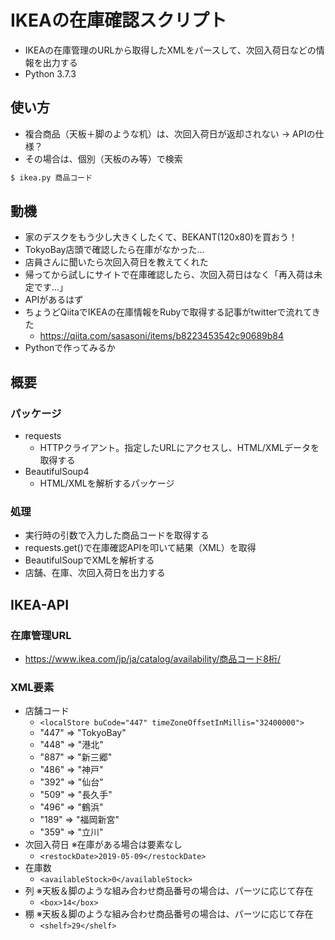 # IKEAの在庫確認スクリプト
- IKEAの在庫管理のURLから取得したXMLをパースして、次回入荷日などの情報を出力する
- Python 3.7.3

## 使い方
- 複合商品（天板＋脚のような机）は、次回入荷日が返却されない -> APIの仕様？
- その場合は、個別（天板のみ等）で検索
```bash
$ ikea.py 商品コード
```

## 動機
- 家のデスクをもう少し大きくしたくて、BEKANT(120x80)を買おう！
- TokyoBay店頭で確認したら在庫がなかった...
- 店員さんに聞いたら次回入荷日を教えてくれた
- 帰ってから試しにサイトで在庫確認したら、次回入荷日はなく「再入荷は未定です...」
- APIがあるはず
- ちょうどQiitaでIKEAの在庫情報をRubyで取得する記事がtwitterで流れてきた
  - https://qiita.com/sasasoni/items/b8223453542c90689b84
- Pythonで作ってみるか

## 概要
### パッケージ
- requests
  - HTTPクライアント。指定したURLにアクセスし、HTML/XMLデータを取得する
- BeautifulSoup4
  - HTML/XMLを解析するパッケージ

### 処理
- 実行時の引数で入力した商品コードを取得する
- requests.get()で在庫確認APIを叩いて結果（XML）を取得
- BeautifulSoupでXMLを解析する
- 店舗、在庫、次回入荷日を出力する


## IKEA-API
### 在庫管理URL
- https://www.ikea.com/jp/ja/catalog/availability/商品コード8桁/

### XML要素
- 店舗コード
  - `<localStore buCode="447" timeZoneOffsetInMillis="32400000">`
  - "447" => "TokyoBay"
  - "448" => "港北"
  - "887" => "新三郷"
  - "486" => "神戸"
  - "392" => "仙台"
  - "509" => "長久手"
  - "496" => "鶴浜"
  - "189" => "福岡新宮"
  - "359" => "立川"
- 次回入荷日 ※在庫がある場合は要素なし
  - `<restockDate>2019-05-09</restockDate>`
- 在庫数
  - `<availableStock>0</availableStock>`
- 列 ※天板＆脚のような組み合わせ商品番号の場合は、パーツに応じて存在
  - `<box>14</box>`
- 棚 ※天板＆脚のような組み合わせ商品番号の場合は、パーツに応じて存在
  - `<shelf>29</shelf>`
